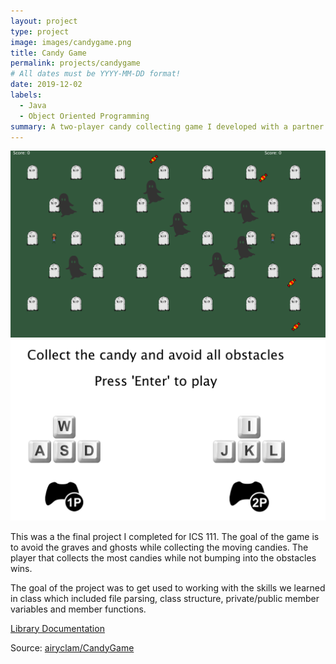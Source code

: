 ```yaml
---
layout: project
type: project
image: images/candygame.png
title: Candy Game
permalink: projects/candygame
# All dates must be YYYY-MM-DD format!
date: 2019-12-02
labels:
  - Java
  - Object Oriented Programming
summary: A two-player candy collecting game I developed with a partner using the EZJava library.
---
```


<div class="ui large rounded images">
  <img class="ui image" src="../images/candygame.png">
  <img class="ui image" src="../images/candyinstructions.png">
</div>

This was a the final project I completed for ICS 111. The goal of the game is to avoid the graves and ghosts while collecting the moving candies. The player that collects the most candies while not bumping into the obstacles wins.

The goal of the project was to get used to working with the skills we learned in class which included file parsing, class structure, private/public member variables and member functions. 

[Library Documentation](http://www2.hawaii.edu/~dylank/ics111/doc/)

Source: <a href="https://github.com/airyclam/CandyGame"><i class="large github icon"></i>airyclam/CandyGame</a>


